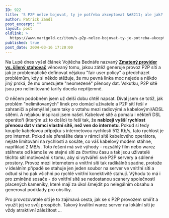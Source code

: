 ```yaml
---
ID: 922
title: 'S P2P nelze bojovat, ty je potřeba akceptovat &#8211; ale jak?'
author: Patrick Zandl
post_excerpt: ""
layout: post
oldlink: >
  https://www.marigold.cz/item/s-p2p-nelze-bojovat-ty-je-potreba-akceptovat-ale-jak
published: true
post_date: 2004-03-16 17:20:00
---
```

<p>
Na Lupě dnes vyšel článek Vojtěcha Bednáře nazvaný <A href="http://www.lupa.cz/clanek.php3?show=3271" target=_blank><STRONG>Zmatený provider vs. šílený stahovač</STRONG></A>&#160;věnovaný tomu, jakou zátěž generuje provoz P2P sítí a jak je problematické definovat nějakou "fair user policy" a předcházet problémům, kdy si někdo stěžuje, že mu pevná linka moc nejede a někdo jiný prská, že mu omezujete "neomezené" přenosy dat. Vskutku, P2P sítě jsou pro nelimitované tarify docela nepříjemné. </p>

<p>
O něčem podobném jsem už delší dobu chtěl napsat. Díval jsem se totiž, jak problém "nelimitovaných" linek pro domácí uživatele a P2P sítí řeší v zahraničí a přemýšlel jsem taky o vztahu mezi radiovými a kabelovými/ADSL sítěmi. A nějakou inspiraci jsem našel. Kabelové sítě a pomalu i někteří DSL operátoři (kterým už to došlo) to řeší tak, že <STRONG>nabízejí vyšší rychlost přenosu dat v rámci vlastní sítě, než ven do internetu</STRONG>. Pokud si tedy koupíte kabelovou přípojku s internetovou rychlostí 512 Kb/s, tato rychlost je pro internet. Pokud ale přenášíte data v rámci sítě kabelového operátora, nejste limitováni na rychlosti a sosáte, co váš kabelový modem stáhne, například 2 MB/s. Toto řešení má své výhody - rozsáhlý film nebo warez stáhnete od kámoše ve stejné síti za čtvrtinu času a tak jsou uživatelé těchto sítí motivováni k tomu, aby si vytvářeli své P2P servery a sdílené prostory. Provoz mezi internetem a vnitřní sítí tak radikálně spadne, protože v ideálním případě se stahuje jen jeden soubor na server ve vnitřní síti a odtud si ho pak všichni po rychlé vnitřní konektivitě stahují. Výhodu to má i pro zmíněné sosače - do vnitřní sítě se nedostanou scanery společností placených kameníky, které mají za úkol šmejdit po nelegálním obsahu a generovat podklady pro&#160;obsílky. </p>

<p>
Pro provozovatele sítí je to zajímavá cesta, jak se s P2P provozem smířit a využít jej ve svůj prospěch. Takový kvalitní warez server na lokální síti je vždy atraktivní záležitost ...</p>
